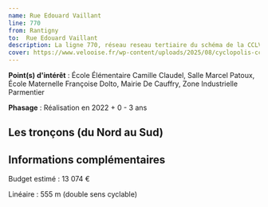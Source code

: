 ```yaml
---
name: Rue Edouard Vaillant
line: 770
from: Rantigny
to:  Rue Edouard Vaillant 
description: La ligne 770, réseau reseau tertiaire du schéma de la CCLVD (tronçon 170, 55) concerne Rantigny - Rue Edouard Vaillant
cover: https://www.velooise.fr/wp-content/uploads/2025/08/cyclopolis-cclvd-170.jpg
---
```


**Point(s) d'intérêt** : École Élémentaire Camille Claudel, Salle Marcel Patoux, École Maternelle Françoise Dolto, Mairie De Cauffry, Zone Industrielle Parmentier

**Phasage** : Réalisation en 2022 + 0 - 3 ans

## Les tronçons (du Nord au Sud)

## Informations complémentaires

Budget estimé :  13 074 € 

Linéaire : 555 m (double sens cyclable)

